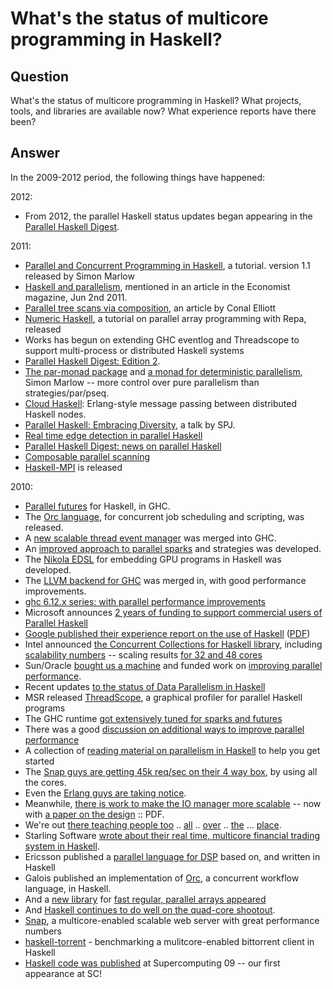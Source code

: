 
# What&apos;s the status of multicore programming in Haskell?

## Question
        
What's the status of multicore programming in Haskell? What projects, tools, and libraries are available now? What experience reports have there been?

## Answer
        
In the 2009-2012 period, the following things have happened:

2012:

*   From 2012, the parallel Haskell status updates began appearing in the [Parallel Haskell Digest](http://www.well-typed.com/blog/65).

2011:

*   [Parallel and Concurrent Programming in Haskell](http://community.haskell.org/~simonmar/par-tutorial.pdf), a tutorial. version 1.1 released by Simon Marlow
*   [Haskell and parallelism](http://www.economist.com/node/18750706?story_id=18750706), mentioned in an article in the Economist magazine, Jun 2nd 2011.
*   [Parallel tree scans via composition](http://conal.net/blog/posts/parallel-tree-scanning-by-composition/), an article by Conal Elliott
*   [Numeric Haskell](http://www.haskell.org/haskellwiki/Numeric_Haskell:_A_Repa_Tutorial), a tutorial on parallel array programming with Repa, released
*   Works has begun on extending GHC eventlog and Threadscope to support multi-process or distributed Haskell systems
*   [Parallel Haskell Digest: Edition 2](http://www.well-typed.com/blog/53).
*   [The par-monad package](http://hackage.haskell.org/package/monad-par) and [a monad for deterministic parallelism](http://community.haskell.org/~simonmar/papers/monad-par.pdf), Simon Marlow -- more control over pure parallelism than strategies/par/pseq.
*   [Cloud Haskell](http://research.microsoft.com/en-us/um/people/simonpj/papers/parallel/remote.pdf): Erlang-style message passing between distributed Haskell nodes.
*   [Parallel Haskell: Embracing Diversity](http://skillsmatter.com/podcast/scala/talk-by-haskell-expert-simon-peyton-jones/js-1434), a talk by SPJ.
*   [Real time edge detection in parallel Haskell](http://disciple-devel.blogspot.com/2011/03/real-time-edge-detection-in-haskell.html)
*   [Parallel Haskell Digest: news on parallel Haskell](http://www.well-typed.com/blog/52)
*   [Composable parallel scanning](http://conal.net/blog/posts/composable-parallel-scanning/)
*   [Haskell-MPI](http://hackage.haskell.org/package/haskell-mpi-1.0.0) is released

2010:

*   [Parallel futures](http://ghcmutterings.wordpress.com/2010/08/20/parallel-programming-in-haskell-with-explicit-futures/) for Haskell, in GHC.
*   The [Orc language](http://corp.galois.com/blog/2010/6/14/orc-in-haskell-now-on-hackage.html), for concurrent job scheduling and scripting, was released.
*   A [new scalable thread event manager](http://www.serpentine.com/bos/files/ghc-event-manager.pdf) was merged into GHC.
*   An [improved approach to parallel sparks](http://www.haskell.org/~simonmar/papers/strategies.pdf) and strategies was developed.
*   The [Nikola EDSL](http://www.eecs.harvard.edu/~mainland/publications/mainland10nikola.pdf) for embedding GPU programs in Haskell was developed.
*   The [LLVM backend for GHC](http://www.cse.unsw.edu.au/~chak/papers/TC10.html) was merged in, with good performance improvements.
*   [ghc 6.12.x series: with parallel performance improvements](http://article.gmane.org/gmane.comp.lang.haskell.general/17678)
*   Microsoft announces [2 years of funding to support commercial users of Parallel Haskell](http://blog.well-typed.com/2010/04/parallel-haskell-2-year-project-to-push-real-world-use/)
*   [Google published their experience report on the use of Haskell](http://www.icfpconference.org/icfp2010/accepted_papers.html) ([PDF](http://k1024.org/~iusty/papers/icfp10-haskell-reagent.pdf))
*   Intel announced [the Concurrent Collections for Haskell library](http://software.intel.com/en-us/blogs/2010/05/27/announcing-intel-concurrent-collections-for-haskell-01/), including [scalability numbers](http://software.intel.com/en-us/blogs/2010/06/07/parallel-performance-in-intel-concurrent-collections-for-haskell-an-in-depth-example/) \-\- scaling results [for 32 and 48 cores](http://software.intel.com/en-us/blogs/2010/06/24/haskell-cnc-new-paper-available-tests-on-32-and-48-cores/)
*   Sun/Oracle [bought us a machine](http://hackage.haskell.org/trac/ghc/wiki/OpenSPARC) and funded work on [improving parallel performance](http://ghcsparc.blogspot.com/).
*   Recent updates [to the status of Data Parallelism in Haskell](http://www.youtube.com/watch?v=NWSZ4c9yqW8)
*   MSR released [ThreadScope](http://research.microsoft.com/en-us/projects/threadscope/), a graphical profiler for parallel Haskell programs
*   The GHC runtime [got extensively tuned for sparks and futures](http://ghcmutterings.wordpress.com/2009/03/03/new-paper-runtime-support-for-multicore-haskell/)
*   There was a good [discussion on additional ways to improve parallel performance](http://ghcmutterings.wordpress.com/2010/01/25/yielding-more-improvements-in-parallel-performance/)
*   A collection of [reading material on parallelism in Haskell](http://donsbot.wordpress.com/2009/09/03/parallel-programming-in-haskell-a-reading-list/) to help you get started
*   The [Snap guys are getting 45k req/sec on their 4 way box](http://gregorycollins.net/posts/2010/03/12/attoparsec-iteratee#comment-39671374), by using all the cores.
*   Even the [Erlang guys are taking notice](http://orbitz-erlang.blogspot.com/2009/09/impressed-with-haskells-concurrency.html).
*   Meanwhile, [there is work to make the IO manager more scalable](http://www.serpentine.com/blog/2009/12/17/making-ghcs-io-manager-more-scalable/) \-\- now with [a paper on the design](http://www.serpentine.com/bos/files/ghc-event-manager.pdf) :: PDF.
*   We're out [there teaching people too](http://www.slideshare.net/bos31337/bayfp-concurrent-and-multicore-haskell) .. [all](http://donsbot.wordpress.com/2010/06/01/open-source-bridge-talk-multicore-haskell-now/) .. [over](http://vimeo.com/channels/haskell#6680185) .. [the](http://ulf.wiger.net/weblog/2008/02/29/satnam-singh-declarative-programming-techniques-for-many-core-architectures/) ... [place](http://blip.tv/file/324976).
*   Starling Software [wrote about their real time, multicore financial trading system in Haskell](http://www.starling-software.com/misc/icfp-2009-cjs.pdf).
*   Ericsson published a [parallel language for DSP](http://hackage.haskell.org/package/feldspar-language) based on, and written in Haskell
*   Galois published an implementation of [Orc](http://hackage.haskell.org/package/orc), a concurrent workflow language, in Haskell.
*   And a [new library](http://repa.ouroborus.net/) for [fast regular, parallel arrays appeared](http://hackage.haskell.org/package/repa)
*   And [Haskell continues to do well on the quad-core shootout](http://shootout.alioth.debian.org/u64q/which-programming-languages-are-fastest.php#table).
*   [Snap](http://www.haskell.org/pipermail/haskell-cafe/2010-May/078005.html), a multicore-enabled scalable web server with great performance numbers
*   [haskell-torrent](http://jlouisramblings.blogspot.com/2009/12/concurrency-bittorrent-clients-and.html) \- benchmarking a mulitcore-enabled bittorrent client in Haskell
*   [Haskell code was published](http://scyourway.supercomputing.org/conference/view/spost112_1) at Supercomputing 09 -- our first appearance at SC!
